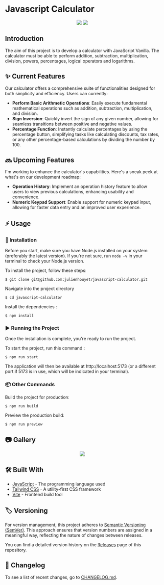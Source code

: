 # Javascript Calculator

<p align="center">
  <img src="https://img.shields.io/badge/version-0.4.0-blue.svg">
  <img src="https://img.shields.io/github/languages/code-size/julienhouyet/javascript-calculator.svg">
</p>

## Introduction

The aim of this project is to develop a calculator with JavaScript Vanilla. The calculator must be able to perform addition, subtraction, multiplication, division, powers, percentages, logical operators and logarithms.

## :sparkles: Current Features

Our calculator offers a comprehensive suite of functionalities designed for both simplicity and efficiency. Users can currently:

- **Perform Basic Arithmetic Operations**: Easily execute fundamental mathematical operations such as addition, subtraction, multiplication, and division.
- **Sign Inversion**: Quickly invert the sign of any given number, allowing for seamless transitions between positive and negative values.
- **Percentage Function**: Instantly calculate percentages by using the percentage button, simplifying tasks like calculating discounts, tax rates, or any other percentage-based calculations by dividing the number by 100.

## :soon: Upcoming Features

I'm working to enhance the calculator's capabilities. Here's a sneak peek at what's on our development roadmap:

- **Operation History**: Implement an operation history feature to allow users to view previous calculations, enhancing usability and convenience.
- **Numeric Keypad Support**: Enable support for numeric keypad input, allowing for faster data entry and an improved user experience.


## :zap: Usage

### :electric_plug: Installation

Before you start, make sure you have Node.js installed on your system (preferably the latest version). If you're not sure, run `node -v` in your terminal to check your Node.js version.

To install the project, follow these steps:

```shell
$ git clone git@github.com:julienhouyet/javascript-calculator.git
```

Navigate into the project directory
```shell
$ cd javascript-calculator
```

Install the dependencies :

```shell
$ npm install
```

###  :arrow_forward: Running the Project

Once the installation is complete, you're ready to run the project.

To start the project, run this command :

```shell
$ npm run start
```

The application will then be available at http://localhost:5173 (or a different port if 5173 is in use, which will be indicated in your terminal).

###  :package: Other Commands

Build the project for production:

```shell
$ npm run build
```

Preview the production build:

```shell
$ npm run preview
```

##  :camera: Gallery

<p align="center">
  <img src="https://i.postimg.cc/ZnK6vDp0/javascript-calculator.png">
</p>

## :hammer_and_wrench: Built With

- [JavaScript](https://developer.mozilla.org/fr/docs/Web/JavaScript) - The programming language used
- [Tailwind CSS](https://tailwindcss.com/) - A utility-first CSS framework
- [Vite](https://vitejs.dev/) - Frontend build tool

## :label: Versioning

For version management, this project adheres to [Semantic Versioning (SemVer)](http://semver.org/). This approach ensures that version numbers are assigned in a meaningful way, reflecting the nature of changes between releases.

You can find a detailed version history on the [Releases](https://github.com/julienhouyet/javascript-calculator/releases) page of this repository.

## :memo: Changelog

To see a list of recent changes, go to [CHANGELOG.md](CHANGELOG.md).
